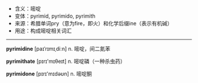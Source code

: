 - <span class="definition">含义：嘧啶</span>
- <span class="definition">变体：pyrimid, pyrimido, pyrimith</span>
- <span class="definition">来源：希腊单词pry（意为fire，即火）和化学后缀ine（表示有机碱）</span>
- <span class="definition">用途：构成嘧啶相关词汇</span>

---

<span class="vocabulary">**pyrimidine**</span> [paɪˈrɪmɪˌdiːn] n. 嘧啶，间二氮苯

<span class="vocabulary">**pyrimithate**</span> [pɪrɪ'mɪθeɪt] n. 嘧啶磷（一种杀虫药）

<span class="vocabulary">**pyrimidone**</span> [pɪrɪ'mɪdəʊn] n. 嘧啶酮
